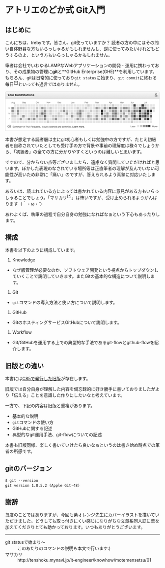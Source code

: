 # アトリエのどか式 Git入門

## はじめに
こんにちは、trebyです。皆さん、git使っていますか？
読者の方の中にはその問い自体野暮な方もいらっしゃるかもしれませんし、逆に使ってみたいけれどもどうするのよ、という方もいらっしゃるかもしれません。

筆者は会社でいわゆるLAMPなWebアプリケーションの開発・運用に携わっており、その成果物の管理に**git**と**GitHub Enterprise(GHE)**を利用しています。
もちろん、gitは日常的に使っており`git status`に始まり、`git commit`に終わる毎日<sup><a href='#git-command'>[*]</a></sup>といっても過言ではありません。

[![Contributions](./assets/contributions.png)](./assets/contributions.png)

本書が想定する読者層は主にgit初心者もしくは勉強中の方ですが、たとえ初級者を自称されていたとしても受け手の方で背景や事前の理解度は様々でしょうから、「初級者」の全ての方に分かりやすくというのは難しいと思います。

ですので、分からない点等ございましたら、遠慮なく質問していただければと思います。ぼかした表現のなされている場所等は正直筆者の理解が及んでいない可能性が高いため非常に「痛い」のですが、答えられるよう真摯に対応いたします。

あるいは、読まれている方によっては書かれている内容に意見がある方もいらっしゃることでしょう。「マサカリ<sup><a href='#masakari'>[*]</a></sup>」は怖いですが、受け止められるようがんばります（｀・ω・´）

あわよくば、執筆の過程で自分自身の勉強になればなぁという下心もあったりします。

## 構成
本書を以下のように構成しています。

1. Knowledge
 - なぜ版管理が必要なのか、ソフトウェア開発という視点からトップダウンしていくことで説明していきます。またGitの基本的な構造について説明します。
1. Git
 - `git`コマンドの導入方法と使い方について説明します。
1. GitHub
 - GitのホスティングサービスGitHubについて説明します。
1. Workflow
 - Git/GitHubを運用する上での典型的な手法であるgit-flowとgithub-flowを紹介します。

## 旧版との違い
本書には[C85で発行した旧版](https://github.com/treby/c85-git)が存在します。

旧版では自分自身が理解した内容を備忘録的に好き勝手に書いておりましたがより「伝える」ことを意識した作りにしたいなと考えています。

一方で、下記の内容は旧版と重複があります。
- 基本的な説明
- `git`コマンドの使い方
- GitHubに関する記述
- 典型的なgit運用手法、git-flowについての記述

本書も旧版同様、楽しく書いていけたら良いなぁというのは書き始め時点での筆者の所感です。

## gitのバージョン
```
$ git --version
git version 1.8.5.2 (Apple Git-48)
```

## 謝辞
毎度のことではありますが、今回も紫オレンジ先生にカバーイラストを描いていただきました。どうしても取っ付きにくい感じになりがちな文章系同人誌に華を加えてくださりとても助かっております。いつもありがとうございます。

---
<dl>
  <dt id='git-command'> git statusで始まり〜</dt><dd>このあたりのコマンドの説明も本文で行います:)</dd>
  <dt id='masakari'>マサカリ</dt><dd>http://tenshoku.mynavi.jp/it-engineer/knowhow/motemensetsu/01</dd>
</dl>

